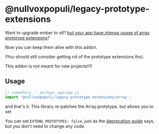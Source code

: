 # @nullvoxpopuli/legacy-prototype-extensions

Want to upgrade ember to v6? [but your app have _intense_ usage of array prototype extensions](https://deprecations.emberjs.com/v5.x#toc_deprecate-array-prototype-extensions)?

Now you can keep them alive with this addon.

(You should still consider getting rid of the prototype extensions tho).


This addon is not meant for new projects!!!!


## Usage

```js
// somewhere -- perhaps app/app.js
import '@nullvoxpopuli/legacy-prototype-extensions/array';

```

and that's it.
This library re-patches the Array.prototype, but allows you to set 

You can set `EXTEND_PROTOTYPES: false`, just as the [deprecation guide](https://deprecations.emberjs.com/v5.x#toc_deprecate-array-prototype-extensions) says, but you don't need to change any code.
